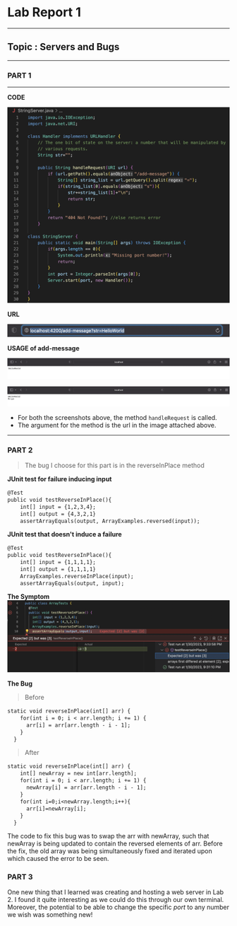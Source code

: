 # Lab Report 1
---
## Topic : Servers and Bugs
---
### PART 1
---
**CODE**

![Image](code.png)

**URL**

![Image](1.png)

**USAGE of add-message**

![Image](2.png)

![Image](3.png)

- For both the screenshots above, the method `handleRequest` is called.
- The argument for the method is the url in the image attached above.

---
### PART 2
> The bug I choose for this part is in the reverseInPlace method

**JUnit test for failure inducing input**

```
@Test
public void testReverseInPlace(){
    int[] input = {1,2,3,4};
    int[] output = {4,3,2,1}
    assertArrayEquals(output, ArrayExamples.reversed(input));
```

**JUnit test that doesn't induce a failure**

```
@Test
public void testReverseInPlace(){
    int[] input = {1,1,1,1};
    int[] output = {1,1,1,1}
    ArrayExamples.reverseInPlace(input);
    assertArrayEquals(output, input);
```

**The Symptom**
![Image](4.png)

**The Bug**
> Before
```
static void reverseInPlace(int[] arr) {
    for(int i = 0; i < arr.length; i += 1) {
      arr[i] = arr[arr.length - i - 1];
    }
  }
```

>After
```
static void reverseInPlace(int[] arr) {
    int[] newArray = new int[arr.length];
    for(int i = 0; i < arr.length; i += 1) {
      newArray[i] = arr[arr.length - i - 1];
    }
    for(int i=0;i<newArray.length;i++){
      arr[i]=newArray[i];
    }
  }
```
The code to fix this bug was to swap the arr with newArray, such that newArray is being updated to contain the reversed elements of arr.
Before the fix, the old array was being simultaneously fixed and iterated upon which caused the error to be seen.

### PART 3
One new thing that I learned was creating and hosting a web server in Lab 2. I found it quite interesting as we could do this through our own terminal.
Moreover, the potential to be able to change the specific *port* to any number we wish was something new!

